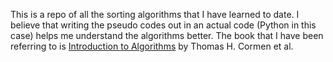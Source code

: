 This is a repo of all the sorting algorithms that I have learned to date. I believe that writing the 
pseudo codes out in an actual code (Python in this case) helps me understand the algorithms better. The book that
I have been referring to is [Introduction to Algorithms](https://www.amazon.co.uk/Introduction-Algorithms-Thomas-H-Cormen/dp/0262033844/ref=asc_df_0262033844/?tag=googshopuk-21&linkCode=df0&hvadid=310848077451&hvpos=1o1&hvnetw=g&hvrand=4051177143779489751&hvpone=&hvptwo=&hvqmt=&hvdev=c&hvdvcmdl=&hvlocint=&hvlocphy=9045999&hvtargid=pla-422923046610&psc=1&th=1&psc=1) 
by Thomas H. Cormen et al. 


